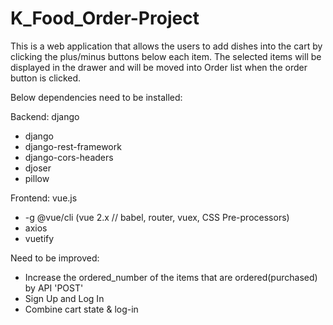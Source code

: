 # K_Food_Order-Project

This is a web application that allows the users to add dishes into the cart by clicking the plus/minus buttons below each item.
The selected items will be displayed in the drawer and will be moved into Order list when the order button is clicked. 

Below dependencies need to be installed:

  Backend: django
  - django
  - django-rest-framework
  - django-cors-headers
  - djoser
  - pillow 

  Frontend: vue.js
   - -g @vue/cli (vue 2.x // babel, router, vuex, CSS Pre-processors)
   - axios
   - vuetify

Need to be improved: 
 - Increase the ordered_number of the items that are ordered(purchased) by API 'POST'
 - Sign Up and Log In
 - Combine cart state & log-in 


